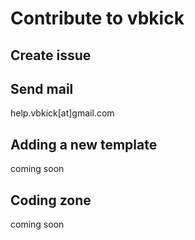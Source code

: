 # Contribute to vbkick

## Create issue

## Send mail

help.vbkick[at]gmail.com

## Adding a new template

coming soon

## Coding zone

coming soon
